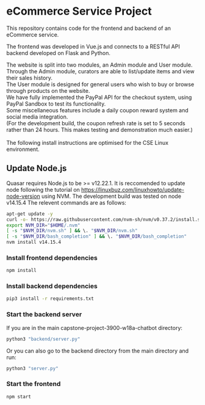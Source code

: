 # eCommerce Service Project

This repository contains code for the frontend and backend of an eCommerce service.<br />

The frontend was developed in Vue.js and connects to a RESTful API backend developed on Flask and Python.<br />

The website is split into two modules, an Admin module and User module.<br />
Through the Admin module, curators are able to list/update items and view their sales history. <br />
The User module is designed for general users who wish to buy or browse through products on the website. <br />
We have fully implemented the PayPal API for the checkout system, using PayPal Sandbox to test its functionality.<br />
Some miscellaneous features include a daily coupon reward system and social media integration. <br />
(For the development build, the coupon refresh rate is set to 5 seconds rather than 24 hours. This makes testing and demonstration much easier.)<br />
<br />
The following install instructions are optimised for the CSE Linux environment. <br />


## Update Node.js
Quasar requires Node.js to be >= v12.22.1. 
It is reccomended to update node following the tutorial on https://linuxbuz.com/linuxhowto/update-node-version using NVM.
The development build was tested on node v14.15.4
The relevent commands are as follows: 
```bash
apt-get update -y
curl -o- https://raw.githubusercontent.com/nvm-sh/nvm/v0.37.2/install.sh | bash
export NVM_DIR="$HOME/.nvm"
[ -s "$NVM_DIR/nvm.sh" ] && \. "$NVM_DIR/nvm.sh"
[ -s "$NVM_DIR/bash_completion" ] && \. "$NVM_DIR/bash_completion"
nvm install v14.15.4

```

### Install frontend dependencies
```bash
npm install
```

### Install backend dependencies 
```bash
pip3 install -r requirements.txt
```

### Start the backend server
If you are in the main capstone-project-3900-w18a-chatbot directory:
```bash
python3 "backend/server.py"
```
Or you can also go to the backend directory from the main directory and run:
```bash
python3 "server.py"
```

### Start the frontend
```bash
npm start
```
